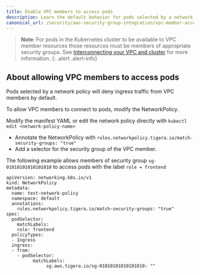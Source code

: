 ```yaml
---
title: Enable VPC members to access pods
description: Learn the default behavior for pods selected by a network olicy. 
canonical_url: /security/aws-security-group-integration/vpc-member-access
---
```


> **Note**: For pods in the Kubernetes cluster to be available to VPC member resources those
> resources must be members of appropriate security groups.  See
> [Interconnecting your VPC and cluster]({{site.baseurl}}/security/aws-security-group-integration/interconnection)
> for more information.
{: .alert .alert-info}

## About allowing VPC members to access pods

Pods selected by a network policy will deny ingress traffic from VPC members by default.

To allow VPC members to connect to pods, modify the NetworkPolicy.

Modify the manifest YAML or edit the network policy directly with  `kubectl edit <network-policy-name>`

 - Annotate the NetworkPolicy with `rules.networkpolicy.tigera.io/match-security-groups: "true"`
 - Add a selector for the security group of the VPC member.

The following example allows members of security group `sg-01010101010101010` to access pods with the label `role = frontend`

````
apiVersion: networking.k8s.io/v1
kind: NetworkPolicy
metadata:
  name: test-network-policy
  namespace: default
  annotations:
    rules.networkpolicy.tigera.io/match-security-groups: "true"
spec:
  podSelector:
    matchLabels:
    role: frontend
  policyTypes:
  - Ingress
  ingress:
  - from:
    - podSelector:
          matchLabels:
               sg.aws.tigera.io/sg-01010101010101010: ""
````